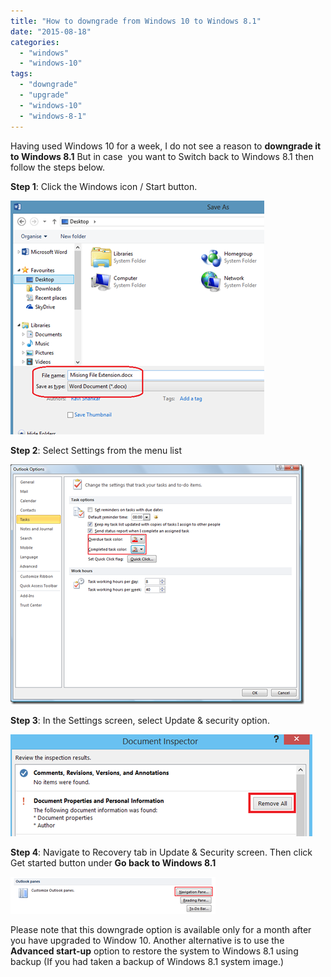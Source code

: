 ```yaml
---
title: "How to downgrade from Windows 10 to Windows 8.1"
date: "2015-08-18"
categories: 
  - "windows"
  - "windows-10"
tags: 
  - "downgrade"
  - "upgrade"
  - "windows-10"
  - "windows-8-1"
---
```


Having used Windows 10 for a week, I do not see a reason to **downgrade it to Windows 8.1** But in case  you want to Switch back to Windows 8.1 then follow the steps below.

**Step 1**: Click the Windows icon / Start button.

[![image](/assets/images/image_thumb5.png "image")](http://blogmines.com/blog/wp-content/uploads/2015/08/image5.png)

**Step 2**: Select Settings from the menu list

[![image](/assets/images/image_thumb6.png "image")](http://blogmines.com/blog/wp-content/uploads/2015/08/image6.png)

**Step 3**: In the Settings screen, select Update & security option.

[![image](/assets/images/image_thumb7.png "image")](http://blogmines.com/blog/wp-content/uploads/2015/08/image7.png)

**Step 4**: Navigate to Recovery tab in Update & Security screen. Then click Get started button under **Go back to Windows 8.1**

[![image](/assets/images/image_thumb8.png "image")](http://blogmines.com/blog/wp-content/uploads/2015/08/image8.png)

Please note that this downgrade option is available only for a month after you have upgraded to Window 10. Another alternative is to use the **Advanced start-up** option to restore the system to Windows 8.1 using backup (If you had taken a backup of Windows 8.1 system image.)
